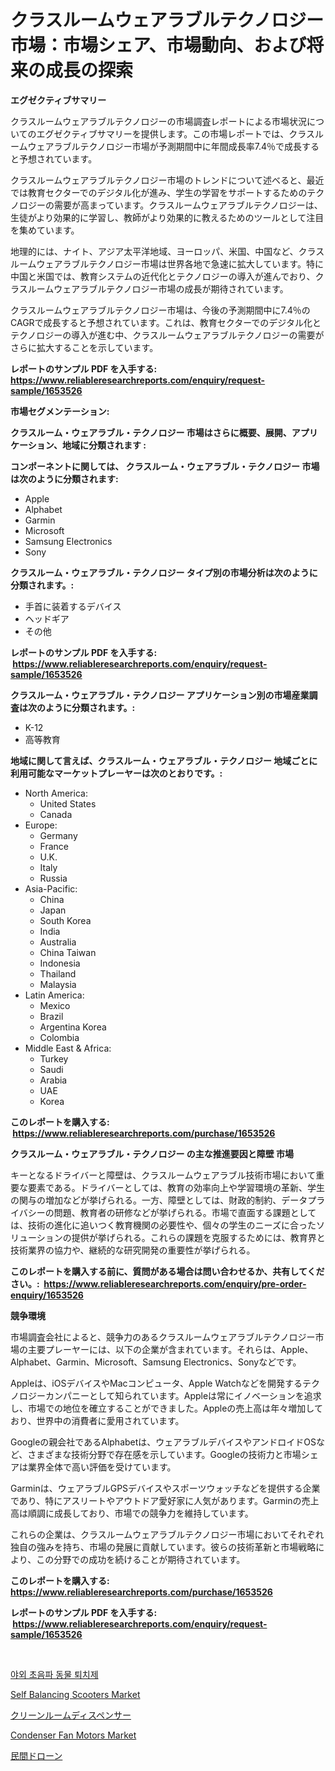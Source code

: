 <p><h1>クラスルームウェアラブルテクノロジー市場：市場シェア、市場動向、および将来の成長の探索</h1></p><p><strong>エグゼクティブサマリー</strong></p>
<p><p>クラスルームウェアラブルテクノロジーの市場調査レポートによる市場状況についてのエグゼクティブサマリーを提供します。この市場レポートでは、クラスルームウェアラブルテクノロジー市場が予測期間中に年間成長率7.4％で成長すると予想されています。</p><p>クラスルームウェアラブルテクノロジー市場のトレンドについて述べると、最近では教育セクターでのデジタル化が進み、学生の学習をサポートするためのテクノロジーの需要が高まっています。クラスルームウェアラブルテクノロジーは、生徒がより効果的に学習し、教師がより効果的に教えるためのツールとして注目を集めています。</p><p>地理的には、ナイト、アジア太平洋地域、ヨーロッパ、米国、中国など、クラスルームウェアラブルテクノロジー市場は世界各地で急速に拡大しています。特に中国と米国では、教育システムの近代化とテクノロジーの導入が進んでおり、クラスルームウェアラブルテクノロジー市場の成長が期待されています。</p><p>クラスルームウェアラブルテクノロジー市場は、今後の予測期間中に7.4％のCAGRで成長すると予想されています。これは、教育セクターでのデジタル化とテクノロジーの導入が進む中、クラスルームウェアラブルテクノロジーの需要がさらに拡大することを示しています。</p></p>
<p><strong>レポートのサンプル PDF を入手する: <a href="https://www.reliableresearchreports.com/enquiry/request-sample/1653526">https://www.reliableresearchreports.com/enquiry/request-sample/1653526</a></strong></p>
<p><strong>市場セグメンテーション:</strong></p>
<p><strong> クラスルーム・ウェアラブル・テクノロジー 市場はさらに概要、展開、アプリケーション、地域に分類されます :</strong></p>
<p><strong>コンポーネントに関しては、 クラスルーム・ウェアラブル・テクノロジー 市場は次のように分類されます: &nbsp;</strong></p>
<p><ul><li>Apple</li><li>Alphabet</li><li>Garmin</li><li>Microsoft</li><li>Samsung Electronics</li><li>Sony</li></ul></p>
<p><strong> クラスルーム・ウェアラブル・テクノロジー タイプ別の市場分析は次のように分類されます。:</strong></p>
<p><ul><li>手首に装着するデバイス</li><li>ヘッドギア</li><li>その他</li></ul></p>
<p><strong>レポートのサンプル PDF を入手する: &nbsp;<a href="https://www.reliableresearchreports.com/enquiry/request-sample/1653526">https://www.reliableresearchreports.com/enquiry/request-sample/1653526</a></strong></p>
<p><strong> クラスルーム・ウェアラブル・テクノロジー アプリケーション別の市場産業調査は次のように分類されます。:</strong></p>
<p><ul><li>K-12</li><li>高等教育</li></ul></p>
<p><strong>地域に関して言えば、クラスルーム・ウェアラブル・テクノロジー 地域ごとに利用可能なマーケットプレーヤーは次のとおりです。:</strong></p>
<p><ul>
    <li>
        North America:
        <ul>
            <li>United States</li>
            <li>Canada</li>
        </ul>
    </li>
    <li>
        Europe:
        <ul>
            <li>Germany</li>
            <li>France</li>
            <li>U.K.</li>
            <li>Italy</li>
            <li>Russia</li>
        </ul>
    </li>
    <li>
        Asia-Pacific:
        <ul>
            <li>China</li>
            <li>Japan</li>
            <li>South Korea</li>
            <li>India</li>
            <li>Australia</li>
            <li>China Taiwan</li>
            <li>Indonesia</li>
            <li>Thailand</li>
            <li>Malaysia</li>
        </ul>
    </li>
    <li>
        Latin America:
        <ul>
            <li>Mexico</li>
            <li>Brazil</li>
            <li>Argentina Korea</li>
            <li>Colombia</li>
        </ul>
    </li>
    <li>
        Middle East & Africa:
        <ul>
            <li>Turkey</li>
            <li>Saudi</li>
            <li>Arabia</li>
            <li>UAE</li>
            <li>Korea</li>
        </ul>
    </li>
    </ul></p>
<p><strong>このレポートを購入する: &nbsp;<a href="https://www.reliableresearchreports.com/purchase/1653526">https://www.reliableresearchreports.com/purchase/1653526</a></strong></p>
<p><strong>クラスルーム・ウェアラブル・テクノロジー の主な推進要因と障壁 市場</strong></p>
<p><p>キーとなるドライバーと障壁は、クラスルームウェアラブル技術市場において重要な要素である。ドライバーとしては、教育の効率向上や学習環境の革新、学生の関与の増加などが挙げられる。一方、障壁としては、財政的制約、データプライバシーの問題、教育者の研修などが挙げられる。市場で直面する課題としては、技術の進化に追いつく教育機関の必要性や、個々の学生のニーズに合ったソリューションの提供が挙げられる。これらの課題を克服するためには、教育界と技術業界の協力や、継続的な研究開発の重要性が挙げられる。</p></p>
<p><strong>このレポートを購入する前に、質問がある場合は問い合わせるか、共有してください。:&nbsp; <a href="https://www.reliableresearchreports.com/enquiry/pre-order-enquiry/1653526">https://www.reliableresearchreports.com/enquiry/pre-order-enquiry/1653526</a></strong></p>
<p><strong>競争環境</strong></p>
<p><p>市場調査会社によると、競争力のあるクラスルームウェアラブルテクノロジー市場の主要プレーヤーには、以下の企業が含まれています。それらは、Apple、Alphabet、Garmin、Microsoft、Samsung Electronics、Sonyなどです。</p><p>Appleは、iOSデバイスやMacコンピュータ、Apple Watchなどを開発するテクノロジーカンパニーとして知られています。Appleは常にイノベーションを追求し、市場での地位を確立することができました。Appleの売上高は年々増加しており、世界中の消費者に愛用されています。</p><p>Googleの親会社であるAlphabetは、ウェアラブルデバイスやアンドロイドOSなど、さまざまな技術分野で存在感を示しています。Googleの技術力と市場シェアは業界全体で高い評価を受けています。</p><p>Garminは、ウェアラブルGPSデバイスやスポーツウォッチなどを提供する企業であり、特にアスリートやアウトドア愛好家に人気があります。Garminの売上高は順調に成長しており、市場での競争力を維持しています。</p><p>これらの企業は、クラスルームウェアラブルテクノロジー市場においてそれぞれ独自の強みを持ち、市場の発展に貢献しています。彼らの技術革新と市場戦略により、この分野での成功を続けることが期待されています。</p></p>
<p><strong>このレポートを購入する: &nbsp; <a href="https://www.reliableresearchreports.com/purchase/1653526">https://www.reliableresearchreports.com/purchase/1653526</a></strong></p>
<p><strong>レポートのサンプル PDF を入手する: &nbsp;<a href="https://www.reliableresearchreports.com/enquiry/request-sample/1653526">https://www.reliableresearchreports.com/enquiry/request-sample/1653526</a></strong><strong></strong></p>
<p>&nbsp;</p>
<p><p><a href="https://github.com/OwenHamiytll568745/Market-Research-Report-List-1/blob/main/42228649968.md">야외 초음파 동물 퇴치제</a></p><p><a href="https://issuu.com/reportprime-2/docs/self-balancing-scooters-market-size-2030.pptx">Self Balancing Scooters Market</a></p><p><a href="https://github.com/sghwr779811674/Market-Research-Report-List-1/blob/main/121172210895.md">クリーンルームディスペンサー</a></p><p><a href="https://github.com/dringals/Market-Research-Report-List-3/blob/main/condenser-fan-motors-market.md">Condenser Fan Motors Market</a></p><p><a href="https://github.com/dandier2003/Market-Research-Report-List-1/blob/main/863379510896.md">民間ドローン</a></p></p>